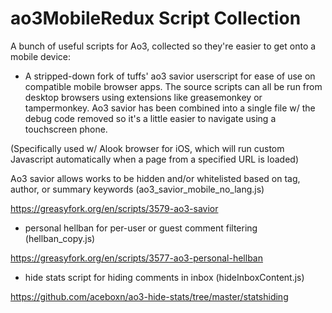 # ao3MobileRedux Script Collection

A bunch of useful scripts for Ao3, collected so they're easier to get onto a mobile device: 

- A stripped-down fork of tuffs' ao3 savior userscript for ease of use on compatible mobile browser apps.
The source scripts can all be run from desktop browsers using extensions like greasemonkey or tampermonkey.
Ao3 savior has been combined into a single file w/ the debug code removed so it's a little easier to navigate using a touchscreen phone.

(Specifically used w/ Alook browser for iOS, which will run custom Javascript automatically when a page from a specified URL is loaded)

Ao3 savior allows works to be hidden and/or whitelisted based on tag, author, or summary keywords (ao3_savior_mobile_no_lang.js)

https://greasyfork.org/en/scripts/3579-ao3-savior

- personal hellban for per-user or guest comment filtering (hellban_copy.js)

https://greasyfork.org/en/scripts/3577-ao3-personal-hellban

- hide stats script for hiding comments in inbox (hideInboxContent.js)

https://github.com/aceboxn/ao3-hide-stats/tree/master/statshiding

